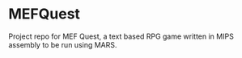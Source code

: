 # MEFQuest
Project repo for MEF Quest, a text based RPG game written in MIPS assembly to be run using MARS.
